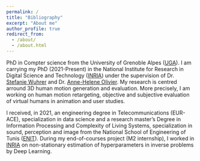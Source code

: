 ```yaml
---
permalink: /
title: "Bibliography"
excerpt: "About me"
author_profile: true
redirect_from: 
  - /about/
  - /about.html
---
```


PhD in Compter science from the University of Grenoble Alpes ([UGA](https://www.univ-grenoble-alpes.fr/)). I am carrying my PhD (2021-Present) in the National Institute for Research in Digital Science and Technology ([INRIA](https://www.inria.fr/en)) under the supervision of Dr. [Stefanie Wuhrer](https://swuhrer.gitlabpages.inria.fr/website/) and Dr. [Anne-Helene Olivier](https://perso.univ-rennes2.fr/anne.helene.olivier). My research is centred arround 3D human motion generation and evaluation. More precisely, I am working on human motion retargeting, objective and subjective evaluation of virtual humans in animation and user studies.

I received, in 2021, an engineering degree in Telecommunications (EUR-ACE), specialization in data science and a research master’s Degree in Information Processing and Complexity of Living Systems, specialization in sound, perception and image from the National School of Engineering of Tunis ([ENIT](http://www.enit.rnu.tn/)). During my end-of-courses project (M2 internship), I worked in [INRIA](https://www.inria.fr/fr/centre-inria-universite-cote-azur) on non-stationary estimation of hyperparameters in inverse problems by Deep Learning.
